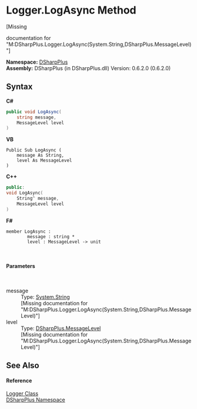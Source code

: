 # Logger.LogAsync Method 
 

\[Missing <summary> documentation for "M:DSharpPlus.Logger.LogAsync(System.String,DSharpPlus.MessageLevel)"\]

**Namespace:**&nbsp;<a href="503971eb-de5e-a570-9922-de9500a9b1cc">DSharpPlus</a><br />**Assembly:**&nbsp;DSharpPlus (in DSharpPlus.dll) Version: 0.6.2.0 (0.6.2.0)

## Syntax

**C#**<br />
``` C#
public void LogAsync(
	string message,
	MessageLevel level
)
```

**VB**<br />
``` VB
Public Sub LogAsync ( 
	message As String,
	level As MessageLevel
)
```

**C++**<br />
``` C++
public:
void LogAsync(
	String^ message, 
	MessageLevel level
)
```

**F#**<br />
``` F#
member LogAsync : 
        message : string * 
        level : MessageLevel -> unit 

```

<br />

#### Parameters
&nbsp;<dl><dt>message</dt><dd>Type: <a href="http://msdn2.microsoft.com/en-us/library/s1wwdcbf" target="_blank">System.String</a><br />\[Missing <param name="message"/> documentation for "M:DSharpPlus.Logger.LogAsync(System.String,DSharpPlus.MessageLevel)"\]</dd><dt>level</dt><dd>Type: <a href="ee773980-45fd-0863-88dc-8dfa3292f073">DSharpPlus.MessageLevel</a><br />\[Missing <param name="level"/> documentation for "M:DSharpPlus.Logger.LogAsync(System.String,DSharpPlus.MessageLevel)"\]</dd></dl>

## See Also


#### Reference
<a href="6c13a27e-db36-c994-0b19-4bb50a260ac8">Logger Class</a><br /><a href="503971eb-de5e-a570-9922-de9500a9b1cc">DSharpPlus Namespace</a><br />